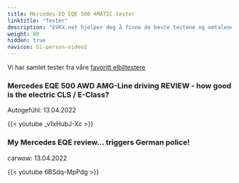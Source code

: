 ```yaml
---
title: Mercedes-EQ EQE 500 4MATIC tester
linktitle: "Tester"
description: "EVKX.net hjelper deg å finne de beste testene og omtalene av denne modellen. "
weight: 80
hidden: true
navicon: bi-person-video2
---
```

Vi har samlet tester fra våre [favoritt elbiltestere](../../../../guides/evreviewers/)

<div class="container text-center shadow p-2 pe-4 mb-5 bg-body-tertiary rounded border">
<h3>Mercedes EQE 500 AWD AMG-Line driving REVIEW - how good is the electric CLS / E-Class?</h3>
<p>Autogefühl: 13.04.2022</p>

{{< youtube _v1xHubJ-Xc >}}

</div>
<div class="container text-center shadow p-2 pe-4 mb-5 bg-body-tertiary rounded border">
<h3>My Mercedes EQE review... triggers German police!</h3>
<p>carwow: 13.04.2022</p>

{{< youtube 6BSdq-MpPdg >}}

</div>
